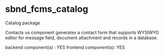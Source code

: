 sbnd_fcms_catalog
=================

Catalog package

Contacts us component generates a contact form that supports WYSIWYG editor for message field, document attachment and records in a database.

backend component(s) : YES 
frontend component(s): YES